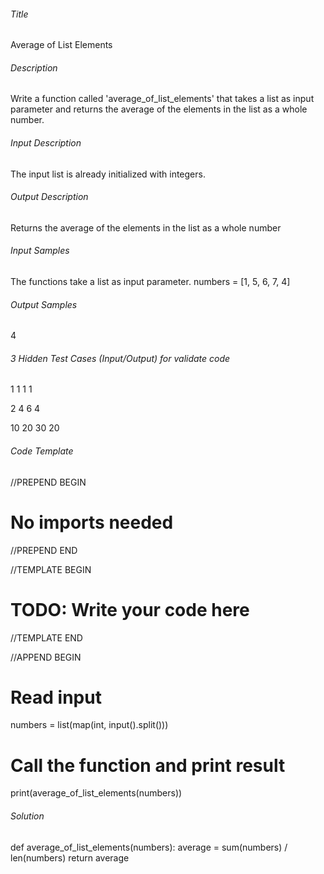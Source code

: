 ###### Title
Average of List Elements

###### Description
Write a function called 'average_of_list_elements' that takes a list as input parameter and
returns the average of the elements in the list as a whole number.

###### Input Description
The input list is already initialized with integers.

###### Output Description
Returns the average of the elements in the list as a whole number

###### Input Samples
The functions take a list as input parameter.
numbers = [1, 5, 6, 7, 4]

###### Output Samples
4

###### 3 Hidden Test Cases (Input/Output) for validate code
1 1 1
1

2 4 6
4

10 20 30
20


###### Code Template
//PREPEND BEGIN
# No imports needed
//PREPEND END

//TEMPLATE BEGIN

# TODO: Write your code here

//TEMPLATE END

//APPEND BEGIN
# Read input
numbers = list(map(int, input().split()))

# Call the function and print result
print(average_of_list_elements(numbers))


###### Solution
def average_of_list_elements(numbers):
    average = sum(numbers) / len(numbers)
    return average
